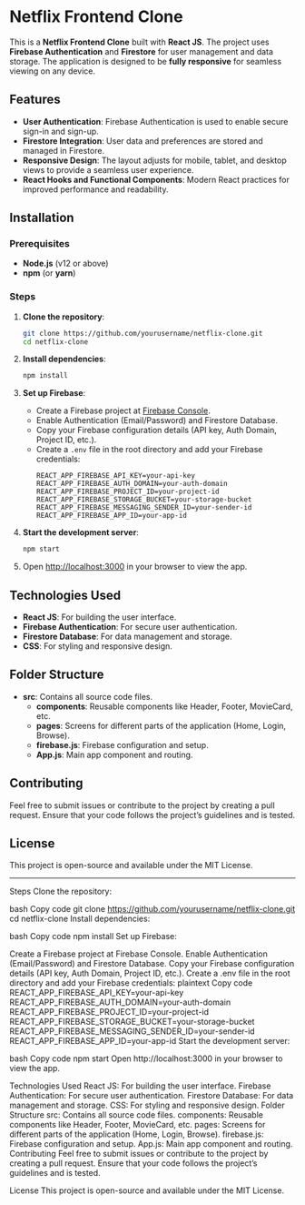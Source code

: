 # Netflix Frontend Clone

This is a **Netflix Frontend Clone** built with **React JS**. The project uses **Firebase Authentication** and **Firestore** for user management and data storage. The application is designed to be **fully responsive** for seamless viewing on any device.

## Features

- **User Authentication**: Firebase Authentication is used to enable secure sign-in and sign-up.
- **Firestore Integration**: User data and preferences are stored and managed in Firestore.
- **Responsive Design**: The layout adjusts for mobile, tablet, and desktop views to provide a seamless user experience.
- **React Hooks and Functional Components**: Modern React practices for improved performance and readability.

## Installation

### Prerequisites

- **Node.js** (v12 or above)
- **npm** (or **yarn**)

### Steps

1. **Clone the repository**:
   ```bash
   git clone https://github.com/yourusername/netflix-clone.git
   cd netflix-clone
   ```

2. **Install dependencies**:
   ```bash
   npm install
   ```

3. **Set up Firebase**:
   - Create a Firebase project at [Firebase Console](https://console.firebase.google.com/).
   - Enable Authentication (Email/Password) and Firestore Database.
   - Copy your Firebase configuration details (API key, Auth Domain, Project ID, etc.).
   - Create a `.env` file in the root directory and add your Firebase credentials:
     ```plaintext
     REACT_APP_FIREBASE_API_KEY=your-api-key
     REACT_APP_FIREBASE_AUTH_DOMAIN=your-auth-domain
     REACT_APP_FIREBASE_PROJECT_ID=your-project-id
     REACT_APP_FIREBASE_STORAGE_BUCKET=your-storage-bucket
     REACT_APP_FIREBASE_MESSAGING_SENDER_ID=your-sender-id
     REACT_APP_FIREBASE_APP_ID=your-app-id
     ```

4. **Start the development server**:
   ```bash
   npm start
   ```

5. Open [http://localhost:3000](http://localhost:3000) in your browser to view the app.

## Technologies Used

- **React JS**: For building the user interface.
- **Firebase Authentication**: For secure user authentication.
- **Firestore Database**: For data management and storage.
- **CSS**: For styling and responsive design.

## Folder Structure

- **src**: Contains all source code files.
  - **components**: Reusable components like Header, Footer, MovieCard, etc.
  - **pages**: Screens for different parts of the application (Home, Login, Browse).
  - **firebase.js**: Firebase configuration and setup.
  - **App.js**: Main app component and routing.

## Contributing

Feel free to submit issues or contribute to the project by creating a pull request. Ensure that your code follows the project’s guidelines and is tested.

## License

This project is open-source and available under the MIT License.

---


Steps
Clone the repository:

bash
Copy code
git clone https://github.com/yourusername/netflix-clone.git
cd netflix-clone
Install dependencies:

bash
Copy code
npm install
Set up Firebase:

Create a Firebase project at Firebase Console.
Enable Authentication (Email/Password) and Firestore Database.
Copy your Firebase configuration details (API key, Auth Domain, Project ID, etc.).
Create a .env file in the root directory and add your Firebase credentials:
plaintext
Copy code
REACT_APP_FIREBASE_API_KEY=your-api-key
REACT_APP_FIREBASE_AUTH_DOMAIN=your-auth-domain
REACT_APP_FIREBASE_PROJECT_ID=your-project-id
REACT_APP_FIREBASE_STORAGE_BUCKET=your-storage-bucket
REACT_APP_FIREBASE_MESSAGING_SENDER_ID=your-sender-id
REACT_APP_FIREBASE_APP_ID=your-app-id
Start the development server:

bash
Copy code
npm start
Open http://localhost:3000 in your browser to view the app.

Technologies Used
React JS: For building the user interface.
Firebase Authentication: For secure user authentication.
Firestore Database: For data management and storage.
CSS: For styling and responsive design.
Folder Structure
src: Contains all source code files.
components: Reusable components like Header, Footer, MovieCard, etc.
pages: Screens for different parts of the application (Home, Login, Browse).
firebase.js: Firebase configuration and setup.
App.js: Main app component and routing.
Contributing
Feel free to submit issues or contribute to the project by creating a pull request. Ensure that your code follows the project’s guidelines and is tested.

License
This project is open-source and available under the MIT License.
